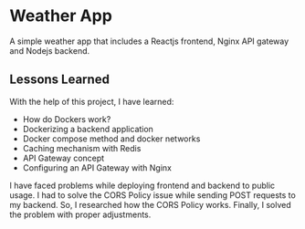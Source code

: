 
# Weather App
A simple weather app that includes a Reactjs frontend, Nginx API gateway and Nodejs backend.


## Lessons Learned

With the help of this project, I have learned:
- How do Dockers work? 
- Dockerizing a backend application
- Docker compose method and docker networks
- Caching mechanism with Redis
- API Gateway concept
- Configuring an API Gateway with Nginx

I have faced problems while deploying frontend and backend to public usage. I had to solve the CORS Policy issue while sending POST requests to my backend. So, I researched how the CORS Policy works. Finally, I solved the problem with proper adjustments. 

